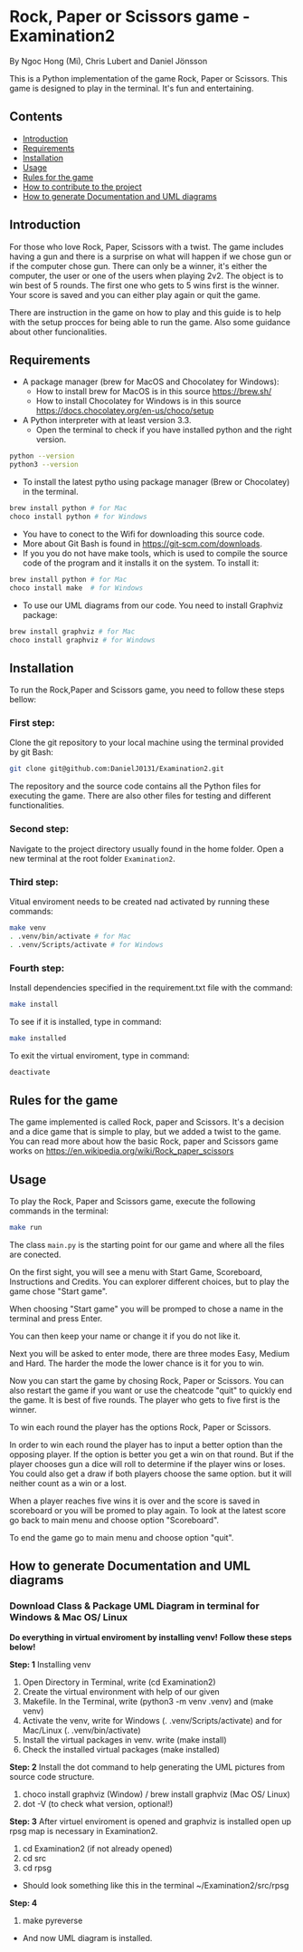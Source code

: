 # Rock, Paper or Scissors game - Examination2 

By Ngoc Hong (Mi), Chris Lubert and Daniel Jönsson

This is a Python implementation of the game Rock, Paper or Scissors. This game is designed to play in the terminal. It's fun and entertaining.

## Contents
- [Introduction](#introduction)
- [Requirements](#requirements)
- [Installation](#Installation)
- [Usage](#usage)
- [Rules for the game](#rules-for-the-game)
- [How to contribute to the project](#How-to-contribute-to-the-project) 
- [How to generate Documentation and UML diagrams](#How-to-generate-documentation-and-UML-diagrams)



## Introduction
For those who love Rock, Paper, Scissors with a twist. The game includes having a gun and there is a surprise on what will happen if we chose gun or if the computer chose gun. There can only be a winner, it's either the computer, the user or one of the users when playing 2v2. The object is to win best of 5 rounds. The first one who gets to 5 wins first is the winner. Your score is saved and you can either play again or quit the game.

There are instruction in the game on how to play and this guide is to help with the setup procces for being able to run the game. Also some guidance about other funcionalities.




## Requirements
- A package manager (brew for MacOS and Chocolatey for Windows):
    - How to install brew for MacOS is in this source https://brew.sh/
    - How to install Chocolatey for Windows is in this source https://docs.chocolatey.org/en-us/choco/setup
- A Python interpreter with at least version 3.3.
    - Open the terminal to check if you have installed python and the right version.
```bash
python --version 
python3 --version
```
- To install the latest pytho using package manager (Brew or Chocolatey) in the terminal.
```bash
brew install python # for Mac
choco install python # for Windows
```
- You have to conect to the Wifi for downloading this source code.
- More about Git Bash is found in https://git-scm.com/downloads.
- If you you do not have make tools, which is used to compile the source code of the program and it installs it on the system.
To install it:
```bash
brew install python # for Mac
choco install make  # for Windows
```

- To use our UML diagrams from our code. You need to install Graphviz package:
```bash
brew install graphviz # for Mac
choco install graphviz # for Windows
```

## Installation
To run the Rock,Paper and Scissors game, you need to follow these steps bellow:

### First step:
Clone the git repository to your local machine using the terminal provided by git Bash:
```bash
git clone git@github.com:DanielJ0131/Examination2.git
```
The repository and the source code contains all the Python files for executing the game. There are also other files for testing and different functionalities.

### Second step:
Navigate to the project directory usually found in the home folder. Open a new terminal at the root folder `Examination2`.

### Third step:
Vitual enviroment needs to be created nad activated by running these commands:
```bash
make venv
. .venv/bin/activate # for Mac
. .venv/Scripts/activate # for Windows
```
### Fourth step:
Install dependencies specified in the requirement.txt file with the command:
```bash 
make install
```

To see if it is installed, type in command:
```bash
make installed
``` 

To exit the virtual enviroment, type in command:
```bash
deactivate
```

## Rules for the game
The game implemented is called Rock, paper and Scissors. It's a decision and a dice game that is simple to play, but we added a twist to the game. You can read more about how the basic Rock, paper and Scissors game works on https://en.wikipedia.org/wiki/Rock_paper_scissors

## Usage
To play the Rock, Paper and Scissors game, execute the following commands in the terminal:
```bash
make run
```

The class `main.py` is the starting point for our game and where all the files are conected.

On the first sight, you will see a menu with Start Game, Scoreboard, Instructions and Credits. You can explorer different choices, but to play the game chose "Start game".

When choosing "Start game" you will be promped to chose a name in the terminal and press Enter.

You can then keep your name or change it if you do not like it.

Next you will be asked to enter mode, there are three modes Easy, Medium and Hard. The harder the mode the lower chance is it for you to win.

Now you can start the game by chosing Rock, Paper or Scissors. You can also restart the game if you want or use the cheatcode "quit" to quickly end the game. It is best of five rounds. The player who gets to five first is the winner.

To win each round the player has the options Rock, Paper or Scissors. 

In order to win each round the player has to input a better option than the opposing player. If the option is better you get a win on that round. But if the player chooses gun a dice will roll to determine if the player wins or loses. You could also get a draw if both players choose the same option. but it will neither count as a win or a lost.

When a player reaches five wins it is over and the score is saved in scoreboard or you will be promed to play again. To look at the latest score go back to main menu and choose option "Scoreboard".

To end the game go to main menu and choose option "quit".








## How to generate Documentation and UML diagrams


### Download Class & Package UML Diagram in terminal for Windows & Mac OS/ Linux
**Do everything in virtual enviroment by installing venv!**
**Follow these steps below!**

**Step: 1** Installing venv
1. Open Directory in Terminal, write (cd Examination2)
2. Create the virtual environment with help of our given
3. Makefile. In the Terminal, write (python3 -m venv .venv) and (make venv)
4. Activate the venv, write for Windows (. .venv/Scripts/activate) and for Mac/Linux (. .venv/bin/activate)
4. Install the virtual packages in venv. write (make install)
5. Check the installed virtual packages (make installed)

**Step: 2**
Install the dot command to help generating the UML pictures from source code structure. 
1. choco install graphviz (Window) / brew install graphviz (Mac OS/ Linux)
2. dot -V (to check what version, optional!)

**Step: 3**
After virtuel enviroment is opened and graphviz is installed open up rpsg map is necessary in Examination2.
1. cd Examination2 (if not already opened)
2. cd src
3. cd rpsg
* Should look something like this in the terminal ~/Examination2/src/rpsg

**Step: 4**
1. make pyreverse
* And now UML diagram is installed.